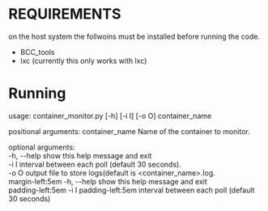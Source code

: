 REQUIREMENTS
============
on the host system the follwoins must be installed before running the code.

- BCC_tools
- lxc (currently this only works with lxc)

Running
======

usage: container_monitor.py [-h] [-i I] [-o O] container_name

positional arguments:
  container_name  Name of the container to monitor.

optional arguments:<br />
  -h, --help        show this help message and exit<br />
  -i I              interval between each poll (default 30 seconds).<br />
  -o O              output file to store logs(default is \<container_name\>.log.<br />
 margin-left:5em -h, --help        show this help message and exit<br />
padding-left:5em -i I     padding-left:5em         interval between each poll (default 30 seconds)
 
